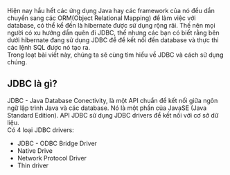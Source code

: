 Hiện nay hầu hết các ứng dụng Java hay các framework của nó đều dần chuyển sang các ORM(Object Relational Mapping) để làm việc với database, có thể kể đến là hibernate được sử dụng rộng rãi. Thế nên mọi người có xu hướng dần quên đi JDBC, thế nhưng các bạn có biết rằng bên dưới hibernate đang sử dụng JDBC để để kết nối đến database và thực thi các lệnh SQL được nó tạo ra.  
Trong loạt bài viết này, chúng ta sẽ cùng tìm hiểu về JDBC và cách sử dụng chúng.  


## JDBC là gì?
JDBC - Java Database Conectivity, là một API chuẩn để kết nối giữa ngôn ngữ lập trình Java và các database. Nó là một phần của JavaSE (Java Standard Edition). API JDBC sử dụng JDBC drivers để kết nối với cơ sở dữ liệu.  
Có 4 loại JDBC drivers:  
- JDBC - ODBC Bridge Driver
- Native Drive  
- Network Protocol Driver
- Thin driver